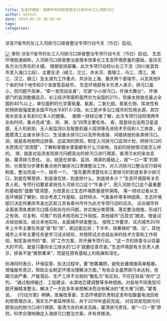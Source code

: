 ```yaml
---
title: 生态环境部：用两年时间排查整治11省市长江入河排污口
author: wetech
date: 2019-02-15 20:38:44
tags: 
categories: 
---
```

涉及11省市的长江入河排污口排查整治专项行动今天（15日）启动。
<!-- more -->
<img align="center" border="0" src="https://imgcdn.yicai.com/uppics/images/2019/02/28f60c28cb3667618fc35badcebf74fb.jpg" />
章轲
涉及11省市的长江入河排污口排查整治专项行动今天（15日）启动。
生态环境部通报称，入河排污口排查整治是根本改善长江生态环境质量的基础，是压实各方治污责任的关键。
根据安排部署，此次专项行动将以长江干流（四川省宜宾市至入海口江段）、主要支流（岷江、沱江、赤水河、嘉陵江、乌江、清江、湘江、汉江、赣江）及太湖为工作重点，共涉及上海、重庆两个直辖市，以及其他9个省的58个地市和3个省直管县级市。
生态环境部有关负责人表示，排污口虽小，但问题不简单，“牵一发而动全身”，可谓“小小排污口，环保大舞台”。
环保部门的监测数据显示，长江经济带面积虽然仅为全国的21%，但废水排放总量占全国的40%以上，单位面积的化学需氧量、氨氮、二氧化硫、氮氧化物、挥发性有机物排放强度是全国平均水平的1.5-2倍。长江是许多沿江城市的饮用水源，其饮用水安全关系到5亿多人的健康。
 
据第一财经记者了解，此次专项行动将用两年左右时间，重点完成“查、测、溯、治”四项主要任务。
查，就是综合运用卫星遥感、无人机航拍、无人船监测以及智能机器人探测等先进技术手段和人工排查，全面摸清工业废水排污口、生活废水排污口以及所有直接、间接排放的各类排污口。
测，就是各地按照边排查、边监测的原则，制定入河排污口监测计划，把排污口的水质情况“测清楚”，了解和掌握水里面都有什么污染物，当前的排放情况是怎么样的。
溯，就是对监测发现排污问题突出的排污口进行溯源，查清污水的来龙去脉，厘清排污责任。
治，就是在排查、监测、溯源的基础上，按“一口一策”的原则，分类型分步骤有重点地开展排污口清理整治工作。对入河排污口整治实行销号制度，整治完成一个，销号一个。
“首先要弄清楚往长江里排污的到底有多少排污口，到底在哪里排，到底谁在排，到底排什么，到底排多少？”生态环境部有关负责人称，专项行动要紧紧扭住入河排污口这个“牛鼻子”，把入河排污口这个最重要的基础性“底数”摸清楚，为改善长江生态环境质量提供保障。
第一财经记者从生态环境部了解到，综合考虑工作基础、自然特点、气象条件等多种因素，生态环境部已决定将重庆市渝北区和江苏省泰州市作为此次专项行动的试点。
试点城市将全面查清各类排污口情况和存在的问题，并实施分类管理，落实整治措施，形成行之有效、可复制、可推广的技术规范和工作规程。其他城市“压茬式”跟进，借鉴试点经验做法，结合本地实际，全面铺开排查整治。
按照工作要求，试点城市2019年上半年主要任务是“查”和“测”，即边查边测；下半年，统筹做好“溯、治”。其他城市上半年主要任务是学习试点经验，并按照试点总结出来的技术方案和工作经验，制定各地市的“查、测”工作方案，并开展专项行动。
“这一次的排查与以往最大的不同，就是只要向长江排水的‘口子’就要应查尽查。”生态环境部有关负责人表示，排查不是“推倒重来”，而是在原有基础上的拓展和深化。
 
 
别涛同时表示，环保监管、执法过程中，要“统筹兼顾，避免处置措施简单粗暴。增强服务意识，帮助企业制定环境治理解决方案。”
有些企业虽然排污未达标，但跟污染严重、产能落后、生产工序不合规的“散乱污”有区别，不应在轻易“弃疗”之列。
“通过取缔搬迁、工程建设、水源地迁建调整等多种措施，对各地不同类型问题开展精准整治，解决了一大批多年来想解决而没有解决的“老大难”问题。”翟青说。
《行动方案》明确，发展改革委、生态环境部负责制定发布铅酸蓄电池回收利用管理办法，落实生产者延伸责任，并于2019年底前完成。
对监测发现排污问题突出的排污口进行溯源，查清污水的来龙去脉，厘清排污责任。按“一口一策”原则，科学合理地确定入海排污口整治方案，并有序推进。
